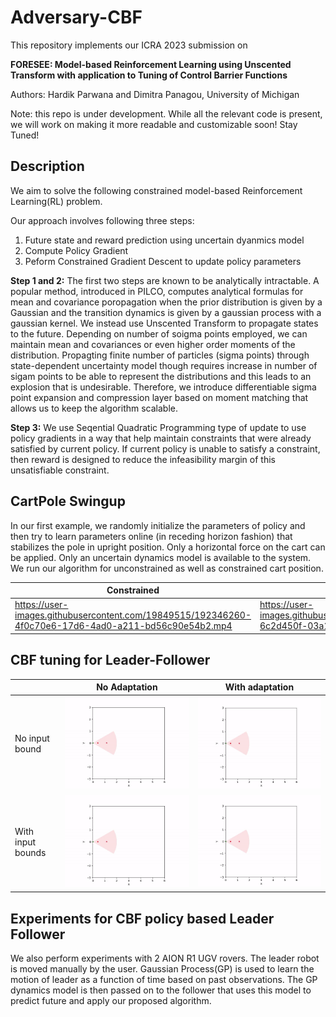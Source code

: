 # Adversary-CBF


This repository implements our ICRA 2023 submission on 

**FORESEE: Model-based Reinforcement Learning using Unscented Transform with application to Tuning of Control Barrier Functions**

Authors: Hardik Parwana and Dimitra Panagou, University of Michigan

Note: this repo is under development. While all the relevant code is present, we will work on making it more readable and customizable soon! Stay Tuned!


## Description

We aim to solve the following constrained model-based Reinforcement Learning(RL) problem.

Our approach involves following three steps:
1. Future state and reward prediction using uncertain dyanmics model
2. Compute Policy Gradient
3. Peform Constrained Gradient Descent to update policy parameters

**Step 1 and 2:** The first two steps are known to be analytically intractable. A popular method, introduced in PILCO, computes analytical formulas for mean and covariance poropagation when the prior distribution is given by a Gaussian and the transition dynamics is given by a gaussian process with a gaussian kernel. We instead use Unscented Transform to propagate states to the future. Depending on number of soigma points employed, we can maintain mean and covariances or even higher order moments of the distribution. Propagting finite number of particles (sigma points) through state-dependent uncertainty model though requires increase in number of sigam points to be able to represent the distributions and this leads to an explosion that is undesirable. Therefore, we introduce differentiable sigma point expansion and compression layer based on moment matching that allows us to keep the algorithm scalable.

**Step 3:** We use Seqential Quadratic Programming type of update to use policy gradients in a way that help maintain constraints that were already satisfied by current policy. If current policy is unable to satisfy a constraint, then reward is designed to reduce the infeasibility margin of this unsatisfiable constraint.  

## CartPole Swingup
In our first example, we randomly initialize the parameters of policy and then try to learn parameters online (in receding horizon fashion) that stabilizes the pole in upright position. Only a horizontal force on the cart can be applied. Only an uncertain dynamics model is available to the system. We run our algorithm for unconstrained as well as constrained cart position.

| Constrained | Unconstrained |
| -----------| -------------|
|https://user-images.githubusercontent.com/19849515/192346260-4f0c70e6-17d6-4ad0-a211-bd56c90e54b2.mp4 | https://user-images.githubusercontent.com/19849515/192346448-6c2d450f-03a1-4d46-9f1b-ab653c9f1902.mp4 |

## CBF tuning for Leader-Follower

|  | No Adaptation | With adaptation |
| --------------| -------------------| -----------------|
| No input bound | ![1](https://github.com/hardikparwana/FORESEE/blob/main/no_adapt_no_bound.gif) | ![2](https://github.com/hardikparwana/FORESEE/blob/main/adapt_no_bound.gif) |
| With input bounds | ![3](https://github.com/hardikparwana/FORESEE/blob/main/no_adapt_with_bound.gif) | ![4](https://github.com/hardikparwana/FORESEE/blob/main/adapt_with_bound.gif)



## Experiments for CBF policy based Leader Follower
We also perform experiments with 2 AION R1 UGV rovers. The leader robot is moved manually by the user. Gaussian Process(GP) is used to learn the motion of leader as a function of time based on past observations. The GP dynamics model is then passed on to the follower that uses this model to predict future and apply our proposed algorithm.
